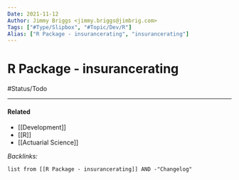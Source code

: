 ```yaml
---
Date: 2021-11-12
Author: Jimmy Briggs <jimmy.briggs@jimbrig.com>
Tags: ["#Type/Slipbox", "#Topic/Dev/R"]
Alias: ["R Package - insurancerating", "insurancerating"]
---
```


# R Package - insurancerating

#Status/Todo 

***

#### Related

- [[Development]]
- [[R]]
- [[Actuarial Science]]


*Backlinks:*

```dataview
list from [[R Package - insurancerating]] AND -"Changelog"
```